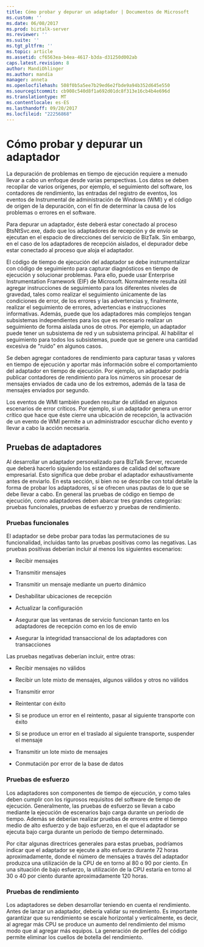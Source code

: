 ```yaml
---
title: Cómo probar y depurar un adaptador | Documentos de Microsoft
ms.custom: ''
ms.date: 06/08/2017
ms.prod: biztalk-server
ms.reviewer: ''
ms.suite: ''
ms.tgt_pltfrm: ''
ms.topic: article
ms.assetid: cf6563ea-b4ea-4617-b3da-d31250d002ab
caps.latest.revision: 8
author: MandiOhlinger
ms.author: mandia
manager: anneta
ms.openlocfilehash: 508f0b5a5ee7b29ed6e2fbde9a94b352d645e550
ms.sourcegitcommit: cb908c540d8f1a692d01dc8f313e16cb4b4e696d
ms.translationtype: MT
ms.contentlocale: es-ES
ms.lasthandoff: 09/20/2017
ms.locfileid: "22256868"
---
```

# <a name="how-to-test-and-debug-an-adapter"></a>Cómo probar y depurar un adaptador
La depuración de problemas en tiempo de ejecución requiere a menudo llevar a cabo un enfoque desde varias perspectivas. Los datos se deben recopilar de varios orígenes, por ejemplo, el seguimiento del software, los contadores de rendimiento, las entradas del registro de eventos, los eventos de Instrumental de administración de Windows (WMI) y el código de origen de la depuración, con el fin de determinar la causa de los problemas o errores en el software.  
  
 Para depurar un adaptador, éste deberá estar conectado al proceso BtsNtSvc.exe, dado que los adaptadores de recepción y de envío se ejecutan en el espacio de direcciones del servicio de BizTalk. Sin embargo, en el caso de los adaptadores de recepción aislados, el depurador debe estar conectado al proceso que aloja el adaptador.  
  
 El código de tiempo de ejecución del adaptador se debe instrumentalizar con código de seguimiento para capturar diagnósticos en tiempo de ejecución y solucionar problemas. Para ello, puede usar Enterprise Instrumentation Framework (EIF) de Microsoft. Normalmente resulta útil agregar instrucciones de seguimiento para los diferentes niveles de gravedad, tales como realizar el seguimiento únicamente de las condiciones de error, de los errores y las advertencias y, finalmente, realizar el seguimiento de errores, advertencias e instrucciones informativas. Además, puede que los adaptadores más complejos tengan subsistemas independientes para los que es necesario realizar un seguimiento de forma aislada unos de otros. Por ejemplo, un adaptador puede tener un subsistema de red y un subsistema principal. Al habilitar el seguimiento para todos los subsistemas, puede que se genere una cantidad excesiva de "ruido" en algunos casos.  
  
 Se deben agregar contadores de rendimiento para capturar tasas y valores en tiempo de ejecución y aportar más información sobre el comportamiento del adaptador en tiempo de ejecución. Por ejemplo, un adaptador podría publicar contadores de rendimiento para los números sin procesar de mensajes enviados de cada uno de los extremos, además de la tasa de mensajes enviados por segundo.  
  
 Los eventos de WMI también pueden resultar de utilidad en algunos escenarios de error críticos.  Por ejemplo, si un adaptador genera un error crítico que hace que éste cierre una ubicación de recepción, la activación de un evento de WMI permite a un administrador escuchar dicho evento y llevar a cabo la acción necesaria.  
  
## <a name="adapter-testing"></a>Pruebas de adaptadores  
 Al desarrollar un adaptador personalizado para BizTalk Server, recuerde que deberá hacerlo siguiendo los estándares de calidad del software empresarial. Esto significa que debe probar el adaptador exhaustivamente antes de enviarlo. En esta sección, si bien no se describe con total detalle la forma de probar los adaptadores, sí se ofrecen unas pautas de lo que se debe llevar a cabo. En general las pruebas de código en tiempo de ejecución, como adaptadores deben abarcar tres grandes categorías: pruebas funcionales, pruebas de esfuerzo y pruebas de rendimiento.  
  
### <a name="function-testing"></a>Pruebas funcionales  
 El adaptador se debe probar para todas las permutaciones de su funcionalidad, incluidas tanto las pruebas positivas como las negativas. Las pruebas positivas deberían incluir al menos los siguientes escenarios:  
  
-   Recibir mensajes  
  
-   Transmitir mensajes  
  
-   Transmitir un mensaje mediante un puerto dinámico  
  
-   Deshabilitar ubicaciones de recepción  
  
-   Actualizar la configuración  
  
-   Asegurar que las ventanas de servicio funcionan tanto en los adaptadores de recepción como en los de envío  
  
-   Asegurar la integridad transaccional de los adaptadores con transacciones  
  
 Las pruebas negativas deberían incluir, entre otras:  
  
-   Recibir mensajes no válidos  
  
-   Recibir un lote mixto de mensajes, algunos válidos y otros no válidos  
  
-   Transmitir error  
  
-   Reintentar con éxito  
  
-   Si se produce un error en el reintento, pasar al siguiente transporte con éxito  
  
-   Si se produce un error en el traslado al siguiente transporte, suspender el mensaje  
  
-   Transmitir un lote mixto de mensajes  
  
-   Conmutación por error de la base de datos  
  
### <a name="stress-testing"></a>Pruebas de esfuerzo  
 Los adaptadores son componentes de tiempo de ejecución, y como tales deben cumplir con los rigurosos requisitos del software de tiempo de ejecución. Generalmente, las pruebas de esfuerzo se llevan a cabo mediante la ejecución de escenarios bajo carga durante un período de tiempo. Además se deberían realizar pruebas de errores entre el tiempo medio de alto esfuerzo y de bajo esfuerzo, en el que el adaptador se ejecuta bajo carga durante un período de tiempo determinado.  
  
 Por citar algunas directrices generales para estas pruebas, podríamos indicar que el adaptador se ejecute a alto esfuerzo durante 72 horas aproximadamente, donde el número de mensajes a través del adaptador produzca una utilización de la CPU de en torno al 80 o 90 por ciento. En una situación de bajo esfuerzo, la utilización de la CPU estaría en torno al 30 o 40 por ciento durante aproximadamente 120 horas.  
  
### <a name="performance-testing"></a>Pruebas de rendimiento  
 Los adaptadores se deben desarrollar teniendo en cuenta el rendimiento. Antes de lanzar un adaptador, debería validar su rendimiento. Es importante garantizar que su rendimiento se escale horizontal y verticalmente, es decir, al agregar más CPU se produce un aumento del rendimiento del mismo modo que al agregar más equipos. La generación de perfiles del código permite eliminar los cuellos de botella del rendimiento.